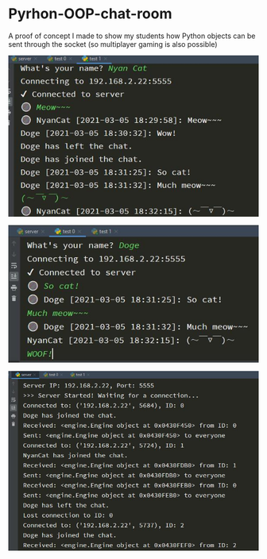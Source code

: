 # Pyrhon-OOP-chat-room
A proof of concept I made to show my students how Python objects can be sent through the socket (so multiplayer gaming is also possible)

![client side](https://github.com/Python-Is-Long/Pyrhon-OOP-chat-room/blob/main/20210305183236709.jpg)

![client side](https://github.com/Python-Is-Long/Pyrhon-OOP-chat-room/blob/main/20210305183358283.jpg)

![server side](https://github.com/Python-Is-Long/Pyrhon-OOP-chat-room/blob/main/20210305183312262.jpg)
